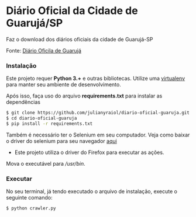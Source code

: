 # Diário Oficial da Cidade de Guarujá/SP

Faz o download dos diários oficiais da cidade de Guarujá-SP

Fonte: [Diário Oficila de Guarujá](http://www.guaruja.sp.gov.br/edicoes-diario-oficial/)

### Instalação

Este projeto requer **Python 3.+** e outras bibliotecas. Utilize uma [virtualenv](https://felipetoscano.com.br/ambientes-virtuais-em-python-com-pyenv-virtualenv-no-ubuntu/) para manter seu ambiente de desenvolvimento.

 Após isso, faça uso do arquivo **requirements.txt** para instalar as dependências

```bash
$ git clone https://github.com/julianyraiol/diario-oficial-guaruja.git
$ cd diario-oficial-guaruja
$ pip install -r requirements.txt
```

Também é necessário ter o Selenium em seu computador. Veja como baixar o driver do selenium para seu navegador [aqui](https://selenium-python.readthedocs.io/installation.html)

* Este projeto utiliza o driver do Firefox para executar as ações. 

Mova o executável para */usr/bin*.

### Executar

No seu terminal, já tendo executado o arquivo de instalação, execute o seguinte comando:

```bash
$ python crawler.py
```


